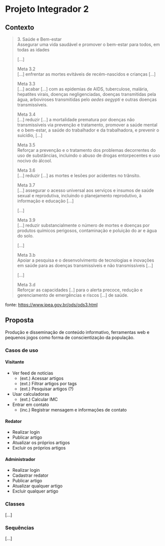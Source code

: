 # Projeto Integrador 2

## Contexto

> 3\. Saúde e Bem-estar  \
> Assegurar uma vida saudável e promover o bem-estar para todos, em todas as idades
>
> [...]
>
> Meta 3.2  \
> [...] enfrentar as mortes evitáveis de recém-nascidos e crianças [...]
>
> Meta 3.3  \
> [...] acabar [...] com as epidemias de AIDS, tuberculose, malária, hepatites virais, doenças negligenciadas, doenças transmitidas pela água, arboviroses transmitidas pelo *aedes aegypti* e outras doenças transmissíveis.
>
> Meta 3.4  \
> [...] reduzir [...] a mortalidade prematura por doenças não transmissíveis via prevenção e tratamento, promover a saúde mental e o bem-estar, a saúde do trabalhador e da trabalhadora, e prevenir o suicídio, [...]
>
> Meta 3.5  \
> Reforçar a prevenção e o tratamento dos problemas decorrentes do uso de substâncias, incluindo o abuso de drogas entorpecentes e uso nocivo do álcool.
>
> Meta 3.6  \
> [...] reduzir [...] as mortes e lesões por acidentes no trânsito.
>
> Meta 3.7  \
> [...] assegurar o acesso universal aos serviços e insumos de saúde sexual e reprodutiva, incluindo o planejamento reprodutivo, à informação e educação [...]
>
> [...]
>
> Meta 3.9  \
> [...] reduzir substancialmente o número de mortes e doenças por produtos químicos perigosos, contaminação e poluição do ar e água do solo.
>
> [...]
>
> Meta 3.b  \
> Apoiar a pesquisa e o desenvolvimento de tecnologias e inovações em saúde para as doenças transmissíveis e não transmissíveis [...]
>
> [...]
>
> Meta 3.d  \
> Reforçar as capacidades [..] para o alerta precoce, redução e gerenciamento de emergências e riscos [...] de saúde.

fonte: https://www.ipea.gov.br/ods/ods3.html

## Proposta

Produção e disseminação de conteúdo informativo, ferramentas web e pequenos jogos como forma de conscientização da população.

### Casos de uso

#### Visitante

- Ver feed de notícias
    - (ext.) Acessar artigos
    - (ext.) Filtrar artigos por tags
    - (ext.) Pesquisar artigos (?)
- Usar calculadoras
    - (ext.) Calcular IMC
- Entrar em contato
    - (inc.) Registrar mensagem e informações de contato

#### Redator

- Realizar login
- Publicar artigo
- Atualizar os próprios artigos
- Excluir os próprios artigos

#### Administrador

- Realizar login
- Cadastrar redator
- Publicar artigo
- Atualizar qualquer artigo
- Excluir qualquer artigo

### Classes

[...]

### Sequências

[...]